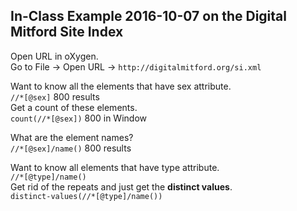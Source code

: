 ## In-Class Example 2016-10-07 on the Digital Mitford Site Index  
  
Open URL in oXygen.  
Go to File -> Open URL -> `http://digitalmitford.org/si.xml`  
  
Want to know all the elements that have sex attribute.  
`//*[@sex]` 800 results  
Get a count of these elements.  
`count(//*[@sex])` 800 in Window  
  
What are the element names?  
`//*[@sex]/name()` 800 results  
  
Want to know all elements that have type attribute.  
`//*[@type]/name()`  
Get rid of the repeats and just get the **distinct values**.  
`distinct-values(//*[@type]/name())`  
